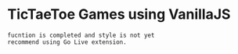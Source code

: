 # TicTaeToe Games using VanillaJS

    fucntion is completed and style is not yet
    recommend using Go Live extension.
